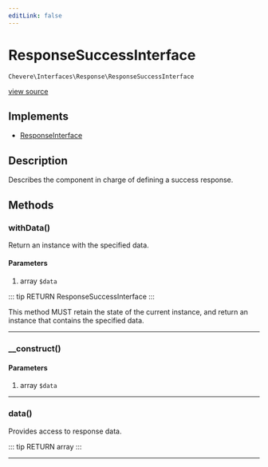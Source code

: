 ```yaml
---
editLink: false
---
```


# ResponseSuccessInterface

`Chevere\Interfaces\Response\ResponseSuccessInterface`

[view source](https://github.com/chevere/chevere/blob/master/interfaces/Response/ResponseSuccessInterface.php)

## Implements

- [ResponseInterface](./ResponseInterface.md)

## Description

Describes the component in charge of defining a success response.

## Methods

### withData()

Return an instance with the specified data.

#### Parameters

1. array `$data`

::: tip RETURN
ResponseSuccessInterface
:::

This method MUST retain the state of the current instance, and return
an instance that contains the specified data.

---

### __construct()

#### Parameters

1. array `$data`

---

### data()

Provides access to response data.

::: tip RETURN
array
:::

---
